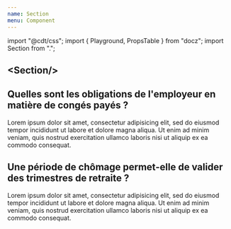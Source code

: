 ```yaml
---
name: Section
menu: Component
---
```

import "@cdt/css";
import { Playground, PropsTable } from "docz";
import Section from ".";

## \<Section/\>

<Playground>
  <Section light>
    <h2>
      Quelles sont les obligations de l'employeur en matière de congés payés ?
    </h2>
    <div>
      Lorem ipsum dolor sit amet, consectetur adipisicing elit, sed do eiusmod
      tempor incididunt ut labore et dolore magna aliqua. Ut enim ad minim
      veniam, quis nostrud exercitation ullamco laboris nisi ut aliquip ex ea
      commodo consequat.
    </div>
  </Section>
  <Section dark>
    <h2>
      Une période de chômage permet-elle de valider des trimestres de retraite ?
    </h2>
    <div>
      <p>
        Lorem ipsum dolor sit amet, consectetur adipisicing elit, sed do eiusmod
        tempor incididunt ut labore et dolore magna aliqua. Ut enim ad minim
        veniam, quis nostrud exercitation ullamco laboris nisi ut aliquip ex ea
        commodo consequat.
      </p>
    </div>
  </Section>
</Playground>

<PropsTable of={Section} />
